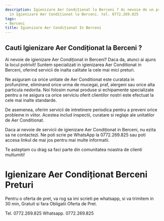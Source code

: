 ```yaml
---
description: Igienizare Aer Condiționat la Berceni ? Ai nevoie de un profesionist
  in Igienizare Aer Condiționat la Berceni. tel. 0772.269.825
tags:
- Berceni
title: Igienizare Aer Condiționat In Berceni
---
```



## Cauti Igienizare Aer Condiționat la Berceni ?

Ai nevoie de igienizare Aer Condiționat in Berceni? Daca da, atunci ai ajuns la locul potrivit! Suntem specializati in igienizarea Aer Conditionat in Berceni, oferind servicii de inalta calitate la cele mai mici preturi. 

Ne asiguram ca orice unitate de Aer Conditionat este curatata in profunzime, eliminand orice urma de mucegai, praf, alergeni sau orice alta particula nedorita. Noi folosim numai produse si echipamente specializate pentru a ne asigura ca orice serviciu oferit clientilor nostri este efectuat la cele mai inalte standarde. 

De asemenea, oferim servicii de intretinere periodica pentru a preveni orice probleme in viitor. Acestea includ inspectii, curatare si reglaje ale unitatilor de Aer Conditionat. 

Daca ai nevoie de servicii de igienizare Aer Condiționat in Berceni, nu ezita sa ne contactezi. Ne poti scrie pe WhatsApp la 0772.269.825 sau poti accesa linkul de mai jos pentru mai multe informatii. 

Te asteptam cu drag sa faci parte din comunitatea noastra de clienti multumiti!

# Igienizare Aer Condiționat Berceni Preturi
Pentru o oferta de pret, va rog sa imi scrieti pe whatsapp, si va trimitem in 30 min, Gratuit si fara Obligatii Oferta de Pret.

Tel. 0772.269.825
Whatsapp. 0772.269.825